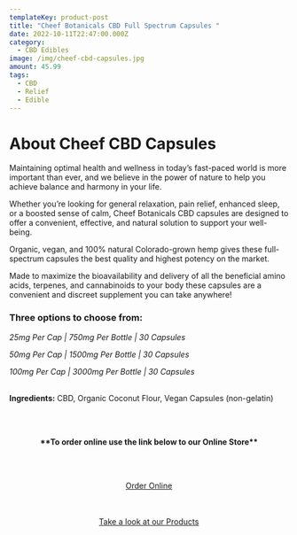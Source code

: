 ```yaml
---
templateKey: product-post
title: "Cheef Botanicals CBD Full Spectrum Capsules "
date: 2022-10-11T22:47:00.000Z
category:
  - CBD Edibles
image: /img/cheef-cbd-capsules.jpg
amount: 45.99
tags:
  - CBD
  - Relief
  - Edible
---
```

# **About Cheef CBD Capsules**

Maintaining optimal health and wellness in today’s fast-paced world is more important than ever, and we believe in the power of nature to help you achieve balance and harmony in your life.

Whether you’re looking for general relaxation, pain relief, enhanced sleep, or a boosted sense of calm, Cheef Botanicals CBD capsules are designed to offer a convenient, effective, and natural solution to support your well-being.

Organic, vegan, and 100% natural Colorado-grown hemp gives these full-spectrum capsules the best quality and highest potency on the market.

Made to maximize the bioavailability and delivery of all the beneficial amino acids, terpenes, and cannabinoids to your body these capsules are a convenient and discreet supplement you can take anywhere!

### **Three options to choose from:**

*25mg Per Cap | 750mg Per Bottle | 30 Capsules*

*50mg Per Cap | 1500mg Per Bottle | 30 Capsules*

*100mg Per Cap | 3000mg Per Bottle | 30 Capsules*

\
**Ingredients:** CBD, Organic Coconut Flour, Vegan Capsules (non-gelatin)

<br><br>

<Center>

**\*\*To order online use the link below to our Online Store\*\***

<br><br>

<Center><a class="link-view-more-products" target="_blank" href="https://capitalcbd.shop/product/cheef-botanicals-cbd-capsules/">Order Online</a></

<br><br><br>

<Center><a class="link-view-more-products" target="_blank" href="https://capitalamericanshaman.com/products">Take a look at our Products</a></Center>

<br><br>